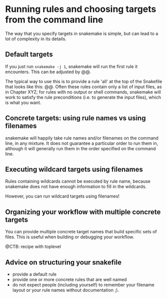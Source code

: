 # Running rules and choosing targets from the command line

The way that you specify targets in snakemake is simple, but can lead
to a lot of complexity in its details.

## Default targets

If you just run `snakemake -j 1`, snakemake will run the first rule it
encounters. This can be adjusted by @@.

The typical way to use this is to provide a rule 'all' at the top of
the Snakefile that looks like this: @@. Often these rules contain only
a list of input files, as in Chapter XYZ; for rules with no output or
shell commands, snakemake will work to satisfy the rule preconditions
(i.e. to generate the input files), which is what you want.

## Concrete targets: using rule names vs using filenames

snakemake will happily take rule names and/or filenames on the command
line, in any mixture. It does not guarantee a particular order to run
them in, although it will generally run them in the order specified on
the command line.

## Executing wildcard targets using filenames

Rules containing wildcards cannot be executed by rule name, because 
snakemake does not have enough information to fill in the wildcards.

However, you can run wildcard targets using filenames!

## Organizing your workflow with multiple concrete targets

You can provide multiple concrete target names that build specific sets of
files. This is useful when building or debugging your workflow.

@CTB: recipe with toplevel

## Advice on structuring your snakefile

* provide a default rule
* provide one or more concrete rules that are well named
* do not expect people (including yourself) to remember your filename layout
  or your rule names without documentation ;).

